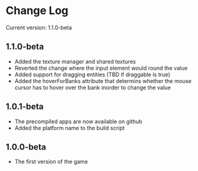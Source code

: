 # Change Log
Current version: 1.1.0-beta

## 1.1.0-beta
- Added the texture manager and shared textures
- Reverted the change where the input element would round the value
- Added support for dragging entities (TBD if draggable is true)
- Added the hoverForBanks attribute that determins whether the mouse cursor has to hover over the bank inorder to change the value

## 1.0.1-beta
- The precompiled apps are now available on github
- Added the platform name to the build script

## 1.0.0-beta
- The first version of the game
